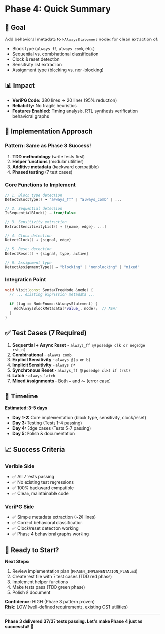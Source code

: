 # Phase 4: Quick Summary

## 🎯 Goal
Add behavioral metadata to `kAlwaysStatement` nodes for clean extraction of:
- Block type (`always_ff`, `always_comb`, etc.)
- Sequential vs. combinational classification
- Clock & reset detection
- Sensitivity list extraction
- Assignment type (blocking vs. non-blocking)

## 📊 Impact
- **VeriPG Code:** 380 lines → 20 lines (95% reduction)
- **Reliability:** No fragile heuristics
- **Features Enabled:** Timing analysis, RTL synthesis verification, behavioral graphs

## 🔧 Implementation Approach

### Pattern: Same as Phase 3 Success!
1. **TDD methodology** (write tests first)
2. **Helper functions** (modular utilities)
3. **Additive metadata** (backward compatible)
4. **Phased testing** (7 test cases)

### Core Functions to Implement
```cpp
// 1. Block type detection
DetectBlockType() → "always_ff" | "always_comb" | ...

// 2. Sequential detection  
IsSequentialBlock() → true/false

// 3. Sensitivity extraction
ExtractSensitivityList() → [{name, edge}, ...]

// 4. Clock detection
DetectClock() → {signal, edge}

// 5. Reset detection
DetectReset() → {signal, type, active}

// 6. Assignment type
DetectAssignmentType() → "blocking" | "nonblocking" | "mixed"
```

### Integration Point
```cpp
void Visit(const SyntaxTreeNode &node) {
  // ... existing expression metadata ...
  
  if (tag == NodeEnum::kAlwaysStatement) {
    AddAlwaysBlockMetadata(*value_, node);  // NEW!
  }
}
```

## ✅ Test Cases (7 Required)

1. **Sequential + Async Reset** - `always_ff @(posedge clk or negedge rst_n)`
2. **Combinational** - `always_comb`
3. **Explicit Sensitivity** - `always @(a or b)`
4. **Implicit Sensitivity** - `always @*`
5. **Synchronous Reset** - `always_ff @(posedge clk) if (rst)`
6. **Latch** - `always_latch`
7. **Mixed Assignments** - Both `=` and `<=` (error case)

## 📅 Timeline

**Estimated: 3-5 days**
- **Day 1-2:** Core implementation (block type, sensitivity, clock/reset)
- **Day 3:** Testing (Tests 1-4 passing)
- **Day 4:** Edge cases (Tests 5-7 passing)
- **Day 5:** Polish & documentation

## 📈 Success Criteria

### Verible Side
- ✅ All 7 tests passing
- ✅ No existing test regressions
- ✅ 100% backward compatible
- ✅ Clean, maintainable code

### VeriPG Side
- ✅ Simple metadata extraction (~20 lines)
- ✅ Correct behavioral classification
- ✅ Clock/reset detection working
- ✅ Phase 4 behavioral graphs working

## 🚀 Ready to Start?

**Next Steps:**
1. Review implementation plan (`PHASE4_IMPLEMENTATION_PLAN.md`)
2. Create test file with 7 test cases (TDD red phase)
3. Implement helper functions
4. Make tests pass (TDD green phase)
5. Polish & document

**Confidence:** HIGH (Phase 3 pattern proven)  
**Risk:** LOW (well-defined requirements, existing CST utilities)

---

**Phase 3 delivered 37/37 tests passing. Let's make Phase 4 just as successful!** 🎯

